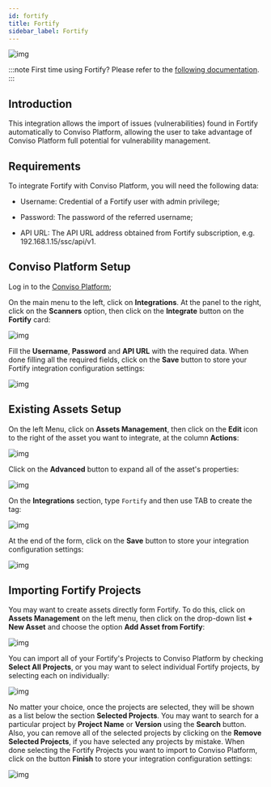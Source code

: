 ```yaml
---
id: fortify
title: Fortify
sidebar_label: Fortify
---
```


<div style={{textAlign: 'center'}}>

![img](../../static/img/fortify.png)

</div>

:::note
First time using Fortify? Please refer to the [following documentation](https://www.microfocus.com/pt-br/documentation/fortify-software-security-center/).
:::

## Introduction

This integration allows the import of issues (vulnerabilities) found in Fortify automatically to Conviso Platform, allowing the user to take advantage of Conviso Platform full potential for vulnerability management.

## Requirements

To integrate Fortify with Conviso Platform, you will need the following data:

- Username: Credential of a Fortify user with admin privilege;

- Password: The password of the referred username;

- API URL: The API URL address obtained from Fortify subscription, e.g. 192.168.1.15/ssc/api/v1.

## Conviso Platform Setup

Log in to the [Conviso Platform](https://app.convisoappsec.com);

On the main menu to the left, click on **Integrations**. At the panel to the right, click on the **Scanners** option, then click on the **Integrate** button on the **Fortify** card:

<div style={{textAlign: 'center'}}>

![img](../../static/img/fortify-img1.png)

</div>

Fill the **Username**, **Password** and **API URL** with the required data. When done filling all the required fields, click on the **Save** button to store your Fortify integration configuration settings:

<div style={{textAlign: 'center'}}>

![img](../../static/img/fortify-img2.png)

</div>

## Existing Assets Setup

On the left Menu, click on **Assets Management**, then click on the **Edit** icon to the right of the asset you want to integrate, at the column **Actions**:

<div style={{textAlign: 'center'}}>

![img](../../static/img/fortify-img3.png)

</div>

Click on the **Advanced** button to expand all of the asset's properties:

<div style={{textAlign: 'center'}}>

![img](../../static/img/fortify-img4.png)

</div>

On the **Integrations** section, type ```Fortify``` and then use TAB to create the tag:

<div style={{textAlign: 'center'}}>

![img](../../static/img/fortify-img5.png)

</div>

At the end of the form, click on the **Save** button to store your integration configuration settings:

<div style={{textAlign: 'center'}}>

![img](../../static/img/fortify-img6.png)

</div>

## Importing Fortify Projects

You may want to create assets directly form Fortify. To do this, click on **Assets Management** on the left menu, then click on the drop-down list **+ New Asset** and choose the option **Add Asset from Fortify**:

<div style={{textAlign: 'center'}}>

![img](../../static/img/fortify-img7.png)

</div>

You can import all of your Fortify's Projects to Conviso Platform by checking **Select All Projects**, or you may want to select individual Fortify projects, by selecting each on individually:

<div style={{textAlign: 'center'}}>

![img](../../static/img/fortify-img8.png)

</div>

No matter your choice, once the projects are selected, they will be shown as a list below the section **Selected Projects**. You may want to search for a particular project by **Project Name** or **Version** using the **Search** button. Also, you can remove all of the selected projects by clicking on the **Remove Selected Projects**, if you have selected any projects by mistake. When done selecting the Fortify Projects you want to import to Conviso Platform, click on the button **Finish** to store your integration configuration settings:

<div style={{textAlign: 'center'}}>

![img](../../static/img/fortify-img9.png)

</div>